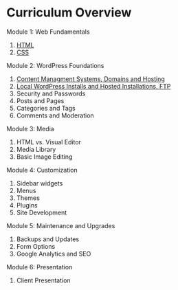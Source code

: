 Curriculum Overview
===================

Module 1: Web Fundamentals

1. [HTML](https://github.com/wpstudio/iThemes-Curriculum/blob/master/Lesson-1.md)
2. [CSS](https://github.com/wpstudio/iThemes-Curriculum/blob/master/Lesson-2.md)

Module 2: WordPress Foundations

1. [Content Managment Systems, Domains and Hosting](https://github.com/wpstudio/iThemes-Curriculum/blob/master/Lesson-3.md)
2. [Local WordPress Installs and Hosted Installations, FTP](https://github.com/wpstudio/iThemes-Curriculum/blob/master/Lesson-4.md)
3. Security and Passwords
4. Posts and Pages
5. Categories and Tags
6. Comments and Moderation

Module 3: Media

1. HTML vs. Visual Editor
2. Media Library
3. Basic Image Editing

Module 4: Customization

1. Sidebar widgets
2. Menus
3. Themes
4. Plugins
5. Site Development

Module 5: Maintenance and Upgrades

1. Backups and Updates
2. Form Options
3. Google Analytics and SEO

Module 6: Presentation

1. Client Presentation